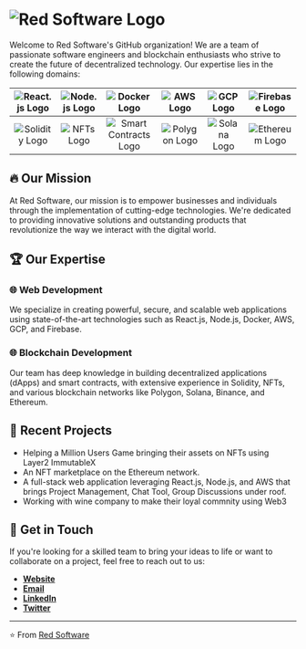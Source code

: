 # ![Red Software Logo](https://uploads-ssl.webflow.com/632076b8d70a0c26afd9b3ce/642fbbe251b8ae7b2dde3ba8_632076b8d70a0c47fdd9b4f6_Red%20Logo.jpg)

Welcome to Red Software's GitHub organization! We are a team of passionate software engineers and blockchain enthusiasts who strive to create the future of decentralized technology. Our expertise lies in the following domains:

| ![React.js Logo](https://uploads-ssl.webflow.com/632076b8d70a0c26afd9b3ce/642fb522f0c0b9b840b987d3_image%201.png) | ![Node.js Logo](https://uploads-ssl.webflow.com/632076b8d70a0c26afd9b3ce/642fb52200c61261f2e86fdf_image%202.png) | ![Docker Logo](https://uploads-ssl.webflow.com/632076b8d70a0c26afd9b3ce/642fb52351b8ae5803ddccc5_image%2015.png) | ![AWS Logo](https://uploads-ssl.webflow.com/632076b8d70a0c26afd9b3ce/642fb522ea5e81ffdae869eb_image%204.png) | ![GCP Logo](https://uploads-ssl.webflow.com/632076b8d70a0c26afd9b3ce/642fb52251b8aec305ddcc81_image%205.png) | ![Firebase Logo](https://uploads-ssl.webflow.com/632076b8d70a0c26afd9b3ce/642fb5223e0da3262a4e89f0_image%206.png) |
|:-------------------------------------------------------------------------------------------------------------------:|:-------------------------------------------------------------------------------------------------------------------:|:-------------------------------------------------------------------------------------------------------------------:|:-------------------------------------------------------------------------------------------------------------------:|:-------------------------------------------------------------------------------------------------------------------:|:-------------------------------------------------------------------------------------------------------------------:|
| ![Solidity Logo](https://uploads-ssl.webflow.com/632076b8d70a0c26afd9b3ce/642fc88a00c61225abe99dd9_Group%202.png) | ![NFTs Logo](https://uploads-ssl.webflow.com/632076b8d70a0c26afd9b3ce/642fb5224c91b867a171ffb3_image%209.png) | ![Smart Contracts Logo](https://uploads-ssl.webflow.com/632076b8d70a0c26afd9b3ce/642fb522fd26aa3bf2924e32_image%2010.png) | ![Polygon Logo](https://uploads-ssl.webflow.com/632076b8d70a0c26afd9b3ce/642fb523171648295ee91600_image%2011.png) | ![Solana Logo](https://uploads-ssl.webflow.com/632076b8d70a0c26afd9b3ce/642fc82262ccd08378c4e43f_Group%201.png) | ![Ethereum Logo](https://uploads-ssl.webflow.com/632076b8d70a0c26afd9b3ce/642fb523fd26aa8124924e33_image%2014.png) |

## 🔥 Our Mission

At Red Software, our mission is to empower businesses and individuals through the implementation of cutting-edge technologies. We're dedicated to providing innovative solutions and outstanding products that revolutionize the way we interact with the digital world.

## 🏆 Our Expertise

### 🌐 Web Development

We specialize in creating powerful, secure, and scalable web applications using state-of-the-art technologies such as React.js, Node.js, Docker, AWS, GCP, and Firebase.

### 🌐 Blockchain Development

Our team has deep knowledge in building decentralized applications (dApps) and smart contracts, with extensive experience in Solidity, NFTs, and various blockchain networks like Polygon, Solana, Binance, and Ethereum.

## 🚀 Recent Projects

- Helping a Million Users Game bringing their assets on NFTs using Layer2 ImmutableX
- An NFT marketplace on the Ethereum network.
- A full-stack web application leveraging React.js, Node.js, and AWS that brings Project Management, Chat Tool, Group Discussions under roof.
- Working with wine company to make their loyal commnity using Web3

## 🤝 Get in Touch

If you're looking for a skilled team to bring your ideas to life or want to collaborate on a project, feel free to reach out to us:

- [**Website**](https://redsoftsolutions.com)
- [**Email**](mailto:sanket@redsoftware.com)
- [**LinkedIn**](https://www.linkedin.com/in/3sanket3)
- [**Twitter**](https://twitter.com/3sanket3)

---

⭐️ From [Red Software](https://github.com/RedSoftware)
